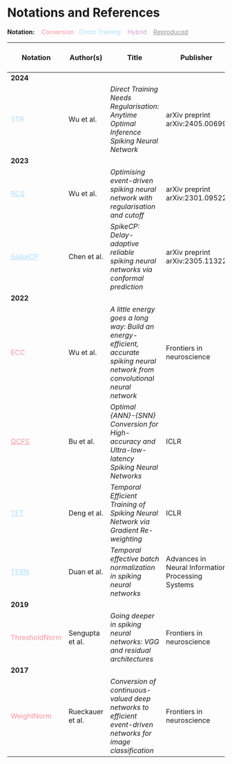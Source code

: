 # Notations and References 

<b> Notation:</b> &nbsp;&nbsp; <span style="color:#FB929E">Conversion</span>    &nbsp;&nbsp;<span style="color:#AEDEFC">Direct Training </span>  &nbsp;&nbsp; <span style="color:#CF9FD2"> Hybrid</span>   &nbsp;&nbsp;   <span style="color:#929292"><ins> Reproduced</ins></span> 

| Notation | Author(s) | Title | Publisher | Cutoff | Link to Paper |
|----------|-----------|--------------------|--------------|---------------|-------|
| **2024** | | | | | | | |
| <span style=color:#AEDEFC>STR</span> | Wu et al. | *Direct Training Needs Regularisation: Anytime Optimal Inference Spiking Neural Network* | arXiv preprint arXiv:2405.00699 | <span style="color:green;font-weight:bold">&#10003;</span> | [Link](https://arxiv.org/abs/2405.00699) |
| **2023** | | | | | | | |
| <span style=color:#AEDEFC> <ins> RCS </ins> </span> | Wu et al. | *Optimising event-driven spiking neural network with regularisation and cutoff* | arXiv preprint arXiv:2301.09522 | <span style="color:green;font-weight:bold">&#10003;</span> | [Link](https://arxiv.org/abs/2301.09522) |
| <span style=color:#AEDEFC> <ins> SpikeCP </ins> </span> | Chen et al. | *SpikeCP: Delay-adaptive reliable spiking neural networks via conformal prediction* | arXiv preprint arXiv:2305.11322 | <span style="color:green;font-weight:bold">&#10003;</span> | [Link](https://arxiv.org/abs/2305.11322) |
| **2022** | | | | | | | |
| <span style=color:#FB929E>ECC</span> | Wu et al. | *A little energy goes a long way: Build an energy-efficient, accurate spiking neural network from convolutional neural network* | Frontiers in neuroscience | <span >&#10007;</span> | [Link](https://www.frontiersin.org/journals/neuroscience/articles/10.3389/fnins.2022.759900/full) |
| <span style=color:#FB929E> <ins> QCFS </ins> </span> | Bu et al. | *Optimal {ANN}-{SNN} Conversion for High-accuracy and Ultra-low-latency Spiking Neural Networks* | ICLR | <span >&#10007;</span> | [Link](https://openreview.net/forum?id=7B3IJMM1k_M) |
| <span style=color:#AEDEFC> <ins> TET </ins> </span> | Deng et al. | *Temporal Efficient Training of Spiking Neural Network via Gradient Re-weighting* | ICLR | <span >&#10007;</span> | [Link](https://openreview.net/forum?id=_XNtisL32jv) |
| <span style=color:#AEDEFC> <ins> TEBN </ins> </span> | Duan et al. | *Temporal effective batch normalization in spiking neural networks* | Advances in Neural Information Processing Systems | <span >&#10007;</span> | [Link](https://proceedings.neurips.cc/paper_files/paper/2022/hash/de2ad3ed44ee4e675b3be42aa0b615d0-Abstract-Conference.html) |
| **2019** | | | | | | | |
| <span style=color:#FB929E>ThresholdNorm</span> | Sengupta et al. | *Going deeper in spiking neural networks: VGG and residual architectures* | Frontiers in neuroscience | <span >&#10007;</span> | [Link](https://www.frontiersin.org/journals/neuroscience/articles/10.3389/fnins.2019.00095/full) |
| **2017** | | | | | | | |
| <span style=color:#FB929E>WeightNorm</span> | Rueckauer et al. | *Conversion of continuous-valued deep networks to efficient event-driven networks for image classification* | Frontiers in neuroscience | <span >&#10007;</span> | [Link](https://www.frontiersin.org/journals/neuroscience/articles/10.3389/fnins.2017.00682/full) |
